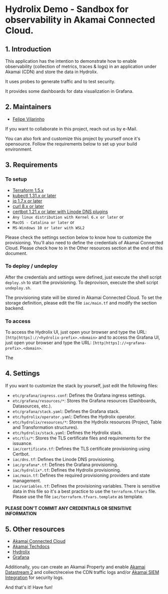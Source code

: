 # Hydrolix Demo - Sandbox for observability in Akamai Connected Cloud.

## 1. Introduction
This application has the intention to demonstrate how to enable observability (collection of metrics, traces & logs) in 
an application under Akamai (CDN) and store the data in Hydrolix.

It uses probes to generate traffic and to test security.

It provides some dashboards for data visualization in Grafana.

## 2. Maintainers
- [Felipe Vilarinho](https://www.linkedin.com/in/fvilarinho)

If you want to collaborate in this project, reach out us by e-Mail.

You can also fork and customize this project by yourself once it's opensource. Follow the requirements below to set up 
your build environment.

## 3. Requirements

### To setup
- [Terraform 1.5.x](https://www.terraform.io/)
- [kubectl 1.31.x or later](https://kubernetes.io/docs/reference/kubectl/kubect)
- [jq 1.7.x or later](https://jqlang.github.io/jq/)
- [curl 8.x or later](https://curl.se/)
- [certbot 1.21.x or later with Linode DNS plugins](https://certbot.eff.org/)
- `Any linux distribution with Kernel 6.x or later` or
- `MacOS - Catalina or later` or
- `MS-Windows 10 or later with WSL2`

Please check the settings section below to know how to customize the provisioning. You'll also need to define the 
credentials of Akamai Connected Cloud. Please check how to in the Other resources section at the end of this document.

### To deploy / undeploy
After the credentials and settings were defined, just execute the shell script `deploy.sh` to start the provisioning.
To deprovison, execute the shell script `undeploy.sh`.

The provisioning state will be stored in Akamai Connected Cloud. To set the storage definition, please edit the file 
`iac/main.tf` and modify the section backend.

### To access
To access the Hydrolix UI, just open your browser and type the URL: `[http|https]://<hydrolix-prefix>.<domain>` and to 
access the Grafana UI, just open your browser and type the URL: `[http|https]://<grafana-prefix>.<domain>`.

The 

## 4. Settings
If you want to customize the stack by yourself, just edit the following files:
- `etc/grafana/ingress.conf`: Defines the Grafana ingress settings.
- `etc/grafana/resources/*`: Stores the Grafana resources (Dashboards, Datasources, etc.).
- `etc/grafana/stack.yaml`: Defines the Grafana stack.
- `etc/hydrolix/operator.yaml`: Defines the Hydrolix operator.
- `etc/hydrolix/resources/*`: Stores the Hydrolix resources (Project, Table and Transformation structures).
- `etc/hydrolix/stack.yaml`: Defines the Hydrolix stack.
- `etc/tls/*`: Stores the TLS certificate files and requirements for the issuance.
- `iac/certificate.tf`: Defines the TLS certificate provisioning using Certbot.
- `iac/dns.tf`: Defines the Linode DNS provisioning.
- `iac/grafana*.tf`: Defines the Grafana provisioning.
- `iac/hydrolix*.tf`: Defines the Hydrolix provisioning.
- `iac/main.tf`: Defines the required provisioning providers and state management.
- `iac/variables.tf`: Defines the provisioning variables. There is sensitive data in this file so it's a best practice 
to use the `terraform.tfvars` file. Please use the file `iac/terraform.tfvars.template` as template.

#### PLEASE DON'T COMMIT ANY CREDENTIALS OR SENSITIVE INFORMATION

## 5. Other resources
- [Akamai Connected Cloud](https://www.linode.com/docs/)
- [Akamai Techdocs](https://techdocs.akamai.com/)
- [Hydrolix](https://docs.hydrolix.io/docs/welcome/)
- [Grafana](https://www.grafana.com/)

Additionally, you can create an Akamai Property and enable [Akamai Datastream 2](https://techdocs.akamai.com/datastream2/docs/welcome-datastream2) and collect/receive the 
CDN traffic logs and/or [Akamai SIEM Integration](https://techdocs.akamai.com/siem-integration/docs/welcome-siem-integration) for security logs.

And that's it! Have fun!
